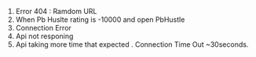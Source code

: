 1. Error 404 : Ramdom URL
2. When Pb Huslte rating is -10000 and open PbHustle
3. Connection Error
4. Api not responing
5. Api taking more time that expected . Connection Time Out ~30seconds.
